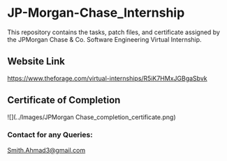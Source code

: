 # JP-Morgan-Chase_Internship
This repository contains the tasks, patch files, and certificate assigned by the JPMorgan Chase &amp; Co. Software Engineering Virtual Internship.

## Website Link
https://www.theforage.com/virtual-internships/R5iK7HMxJGBgaSbvk

## Certificate of Completion
![](../Images/JPMorgan Chase_completion_certificate.png)

### Contact for any Queries:
Smith.Ahmad3@gmail.com
